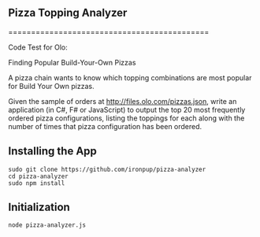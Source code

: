 ## Pizza Topping Analyzer
============================================

Code Test for Olo:  

Finding Popular Build-Your-Own Pizzas 

A pizza chain wants to know which topping combinations are most popular for Build Your Own pizzas.

Given the sample of orders at http://files.olo.com/pizzas.json, write an application (in C#, F# or JavaScript) to output the top 20 most frequently ordered pizza configurations, listing the toppings for each along with the number of times that pizza configuration has been ordered.

## Installing the App
```
sudo git clone https://github.com/ironpup/pizza-analyzer
cd pizza-analyzer
sudo npm install
```

## Initialization
```
node pizza-analyzer.js
```
